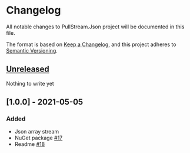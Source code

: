 # Changelog
All notable changes to PullStream.Json project will be documented in this file.

The format is based on [Keep a Changelog](https://keepachangelog.com/en/1.0.0/),
and this project adheres to [Semantic Versioning](https://semver.org/spec/v2.0.0.html).

## [Unreleased]
Nothing to write yet

## [1.0.0] - 2021-05-05
### Added
- Json array stream
- NuGet package [#17](https://github.com/pepelev/PullStream/issues/17)
- Readme [#18](https://github.com/pepelev/PullStream/issues/18)

[Unreleased]: https://github.com/pepelev/pullstream/compare/pullstream-json-v1.0.0...pullstream-json
[0.1.0]: https://github.com/pepelev/pullstream/releases/tag/pullstream-json-v1.0.0